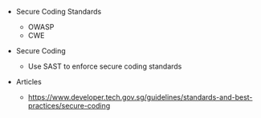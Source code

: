 - Secure Coding Standards
  - OWASP
  - CWE
- Secure Coding  
  - Use SAST to enforce secure coding standards

- Articles
  - https://www.developer.tech.gov.sg/guidelines/standards-and-best-practices/secure-coding

